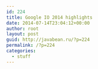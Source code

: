 ```yaml
---
id: 224
title: Google IO 2014 highlights
date: 2014-07-14T23:04:12+00:00
author: root
layout: post
guid: http://javabean.ru/?p=224
permalink: /?p=224
categories:
  - stuff
---
```

